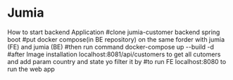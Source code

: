 # Jumia

How to start backend Application
#clone jumia-customer backend spring boot
#put docker compose(in BE repository) on the same forder with jumia (FE) and jumia (BE)
#then run command docker-compose up --build -d
#after Image installation localhost:8081/api/customers to get all cutomers
and add param country and state yo filter it by
#to run FE localhost:8080 to run the web app


